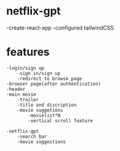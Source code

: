 # netflix-gpt

-create-react-app
-configured tailwindCSS
 


# features
    -login/sign up
        -sign in/sign up
        -redirect to browse page
    -browser page(after authentication)
    -header
    -main movie
        -trailer
        -title and discription
        -movie suggetions
            -movielist*N
            -vertical scroll feature
    
    -netflix-gpt
        -search bar
        -movie suggestions
        